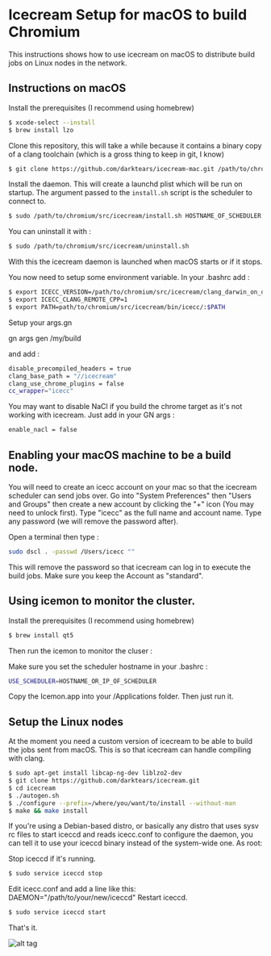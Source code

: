 # Icecream Setup for macOS to build Chromium

This instructions shows how to use icecream on macOS to distribute build jobs on Linux nodes in the network.

## Instructions on macOS

Install the prerequisites (I recommend using homebrew)

```bash
$ xcode-select --install
$ brew install lzo
```

Clone this repository, this will take a while because it contains a binary copy
of a clang toolchain (which is a gross thing to keep in git, I know)

```bash
$ git clone https://github.com/darktears/icecream-mac.git /path/to/chromium/src/icecream
```

Install the daemon. This will create a launchd plist which will be run on startup.
The argument passed to the `install.sh` script is the scheduler to connect to.

```bash
$ sudo /path/to/chromium/src/icecream/install.sh HOSTNAME_OF_SCHEDULER
```
You can uninstall it with :
```bash
$ sudo /path/to/chromium/src/icecream/uninstall.sh
```
With this the icecream daemon is launched when macOS starts or if it stops.

You now need to setup some environment variable. In your .bashrc add :

```bash
$ export ICECC_VERSION=/path/to/chromium/src/icecream/clang_darwin_on_darwin.tar.gz,x86_64:/path/to/chromium/src/icecream/clang_darwin_on_linux.tar.gz
$ export ICECC_CLANG_REMOTE_CPP=1
$ export PATH=path/to/chromium/src/icecream/bin/icecc/:$PATH
```

Setup your args.gn

gn args gen /my/build

and add :
```bash
disable_precompiled_headers = true
clang_base_path = "//icecream"
clang_use_chrome_plugins = false
cc_wrapper="icecc"
```

You may want to disable NaCl if you build the chrome target as it's not working with icecream. Just add in your GN args :

```bash
enable_nacl = false
```
## Enabling your macOS machine to be a build node.
You will need to create an icecc account on your mac so that the icecream scheduler can send jobs over.
Go into "System Preferences" then "Users and Groups" then create a new account by clicking the "+" icon (You may need to unlock first).
Type "icecc" as the full name and account name. Type any password (we will remove the password after).

Open a terminal then type :
```bash
sudo dscl . -passwd /Users/icecc ""
```
This will remove the password so that icecream can log in to execute the build jobs. Make sure you keep the Account as "standard".

## Using icemon to monitor the cluster.

Install the prerequisites (I recommend using homebrew)
```bash
$ brew install qt5
```

Then run the icemon to monitor the cluser :

Make sure you set the scheduler hostname in your .bashrc :
```bash
USE_SCHEDULER=HOSTNAME_OR_IP_OF_SCHEDULER
```

Copy the Icemon.app into your /Applications folder. Then just run it.

## Setup the Linux nodes

At the moment you need a custom version of icecream to be able to build the jobs sent from macOS. This is so that icecream
can handle compiling with clang.

```bash
$ sudo apt-get install libcap-ng-dev liblzo2-dev
$ git clone https://github.com/darktears/icecream.git
$ cd icecream
$ ./autogen.sh
$ ./configure --prefix=/where/you/want/to/install --without-man
$ make && make install
```

If you're using a Debian-based distro, or basically any distro that uses sysv rc files to start iceccd and reads icecc.conf to configure the daemon, you can tell it to use your iceccd binary instead of the system-wide one. As root:

Stop iceccd if it's running.
```bash
$ sudo service iceccd stop
```
Edit icecc.conf and add a line like this: DAEMON="/path/to/your/new/iceccd"
Restart iceccd.
```bash
$ sudo service iceccd start
```

That's it.

![alt tag](https://raw.githubusercontent.com/darktears/icecream-mac/master/Screen%20Shot%202016-08-19%20at%203.24.27%20PM.png)
